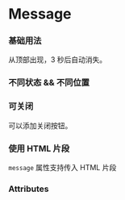 # Message
### 基础用法
从顶部出现，3 秒后自动消失。
<ClientOnly>
  <Message-Default></Message-Default>
</ClientOnly>
### 不同状态 && 不同位置
<ClientOnly>
  <Message-Status></Message-Status>
</ClientOnly>

### 可关闭
可以添加关闭按钮。
<ClientOnly>
  <Message-Close></Message-Close>
</ClientOnly>
### 使用 HTML 片段
`message` 属性支持传入 HTML 片段
<ClientOnly>
  <Message-Html></Message-Html>
</ClientOnly>
### Attributes
<ClientOnly>
  <Message-Attributes></Message-Attributes>
</ClientOnly>
